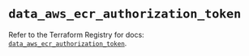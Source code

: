# `data_aws_ecr_authorization_token`

Refer to the Terraform Registry for docs: [`data_aws_ecr_authorization_token`](https://registry.terraform.io/providers/hashicorp/aws/6.0.0/docs/data-sources/ecr_authorization_token).
